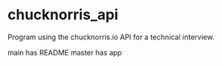 # chucknorris_api
Program using the chucknorris.io API for a technical interview. 

main has README
master has app
